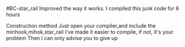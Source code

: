 #BC-star_rail
Improved the way it works. 
I compiled this junk code for 6 hours

Construction method
Just open your compiler,and include the minhook,mihok,star_rail
I've made it easier to compile, if not, it's your problem
Then I can only advise you to give up
